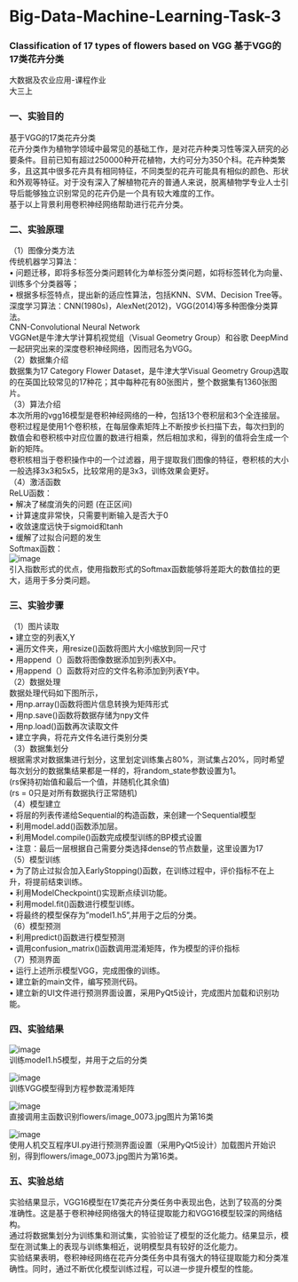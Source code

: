 # Big-Data-Machine-Learning-Task-3
### Classification of 17 types of flowers based on VGG  基于VGG的17类花卉分类
大数据及农业应用-课程作业\
大三上

### 一、实验目的
基于VGG的17类花卉分类\
花卉分类作为植物学领域中最常见的基础工作，是对花卉种类习性等深入研究的必要条件。目前已知有超过250000种开花植物，大约可分为350个科。花卉种类繁多，且这其中很多花卉具有相同特征，不同类型的花卉可能具有相似的颜色、形状和外观等特征。对于没有深入了解植物花卉的普通人来说，脱离植物学专业人士引导后能够独立识别常见的花卉仍是一个具有较大难度的工作。\
基于以上背景利用卷积神经网络帮助进行花卉分类。

### 二、实验原理
（1）图像分类方法\
传统机器学习算法：\
• 问题迁移，即将多标签分类问题转化为单标签分类问题，如将标签转化为向量、训练多个分类器等；\
• 根据多标签特点，提出新的适应性算法，包括KNN、SVM、Decision Tree等。\
深度学习算法：CNN(1980s)，AlexNet(2012)，VGG(2014)等多种图像分类算法。\
CNN-Convolutional Neural Network\
VGGNet是牛津大学计算机视觉组（Visual Geometry Group）和谷歌 DeepMind一起研究出来的深度卷积神经网络，因而冠名为VGG。\
（2）数据集介绍\
数据集为17 Category Flower Dataset，是牛津大学Visual Geometry Group选取的在英国比较常见的17种花；其中每种花有80张图片，整个数据集有1360张图片。\
（3）算法介绍\
本次所用的vgg16模型是卷积神经网络的一种，包括13个卷积层和3个全连接层。卷积过程是使用1个卷积核，在每层像素矩阵上不断按步长扫描下去，每次扫到的数值会和卷积核中对应位置的数进行相乘，然后相加求和，得到的值将会生成一个新的矩阵。 \
卷积核相当于卷积操作中的一个过滤器，用于提取我们图像的特征，卷积核的大小一般选择3x3和5x5，比较常用的是3x3，训练效果会更好。\
（4）激活函数\
ReLU函数：\
• 解决了梯度消失的问题 (在正区间)\
• 计算速度非常快，只需要判断输入是否大于0\
• 收敛速度远快于sigmoid和tanh\
• 缓解了过拟合问题的发生\
Softmax函数：\
![image](https://github.com/user-attachments/assets/9bab30cf-41c5-4d8c-a9df-6915f2cee554)\
引入指数形式的优点，使用指数形式的Softmax函数能够将差距大的数值拉的更大，适用于多分类问题。

### 三、实验步骤
（1）图片读取\
• 建立空的列表X,Y\
• 遍历文件夹，用resize()函数将图片大小缩放到同一尺寸\
• 用append（）函数将图像数据添加到列表X中。\
• 用append（）函数将对应的文件名称添加到列表Y中。\
（2）数据处理\
数据处理代码如下图所示，\
• 用np.array()函数将图片信息转换为矩阵形式\
• 用np.save()函数将数据存储为npy文件\
• 用np.load()函数再次读取文件\
• 建立字典，将花卉文件名进行类别分类\
（3）数据集划分\
根据需求对数据集进行划分，这里划定训练集占80%，测试集占20%，同时希望每次划分的数据集结果都是一样的，将random_state参数设置为1。\
(rs保持初始值和最后一个值，并随机化其余值)\
(rs = 0只是对所有数据执行正常随机)\
（4）模型建立\
• 将层的列表传递给Sequential的构造函数，来创建一个Sequential模型\
• 利用model.add()函数添加层。\
• 利用Model.compile()函数完成模型训练的BP模式设置\
• 注意：最后一层根据自己需要分类选择dense的节点数量，这里设置为17\
（5）模型训练\
• 为了防止过拟合加入EarlyStopping()函数，在训练过程中，评价指标不在上升，将提前结束训练。\
• 利用ModelCheckpoint()实现断点续训功能。\
• 利用model.fit()函数进行模型训练。\
• 将最终的模型保存为”model1.h5”,并用于之后的分类。\
（6）模型预测\
• 利用predict()函数进行模型预测\
• 调用confusion_matrix()函数调用混淆矩阵，作为模型的评价指标\
（7）预测界面\
• 运行上述所示模型VGG，完成图像的训练。\
• 建立新的main文件，编写预测代码。\
• 建立新的UI文件进行预测界面设置，采用PyQt5设计，完成图片加载和识别功能。

### 四、实验结果
![image](https://github.com/user-attachments/assets/84f49099-1ebb-48dc-90c6-a88b89e880e2)\
训练model1.h5模型，并用于之后的分类

![image](https://github.com/user-attachments/assets/85817d93-62e9-4109-a0d6-369c2ffe8240)\
训练VGG模型得到方程参数混淆矩阵

![image](https://github.com/user-attachments/assets/23101183-1028-42fc-aaa2-77cbe9ecd799)\
直接调用主函数识别flowers/image_0073.jpg图片为第16类

![image](https://github.com/user-attachments/assets/52e68a47-372e-40a7-998f-a97e70532ae2)\
使用人机交互程序UI.py进行预测界面设置（采用PyQt5设计）加载图片开始识别，得到flowers/image_0073.jpg图片为第16类。

### 五、实验总结
实验结果显示，VGG16模型在17类花卉分类任务中表现出色，达到了较高的分类准确性。这是基于卷积神经网络强大的特征提取能力和VGG16模型较深的网络结构。\
通过将数据集划分为训练集和测试集，实验验证了模型的泛化能力。结果显示，模型在测试集上的表现与训练集相近，说明模型具有较好的泛化能力。\
实验结果表明，卷积神经网络在花卉分类任务中具有强大的特征提取能力和分类准确性。同时，通过不断优化模型训练过程，可以进一步提升模型的性能。
